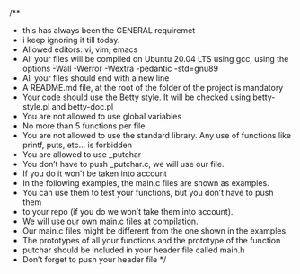 /**
  * this has always been the GENERAL requiremet
  * i keep ignoring it till today.
  * Allowed editors: vi, vim, emacs
  * All your files will be compiled on Ubuntu 20.04 LTS using gcc, using the options -Wall -Werror -Wextra -pedantic -std=gnu89
 *  All your files should end with a new line
  * A README.md file, at the root of the folder of the project is mandatory
  * Your code should use the Betty style. It will be checked using betty-style.pl and betty-doc.pl
  * You are not allowed to use global variables
  * No more than 5 functions per file
  * You are not allowed to use the standard library. Any use of functions like printf, puts, etc… is forbidden
  * You are allowed to use _putchar
  * You don’t have to push _putchar.c, we will use our file. 
  * If you do it won’t be taken into account
  * In the following examples, the main.c files are shown as examples. 
  * You can use them to test your functions, but you don’t have to push them 
  * to your repo (if you do we won’t take them into account). 
  * We will use our own main.c files at compilation. 
  * Our main.c files might be different from the one shown in the examples
  * The prototypes of all your functions and the prototype of the function
  * putchar should be included in your header file called main.h
  * Don’t forget to push your header file
  */
